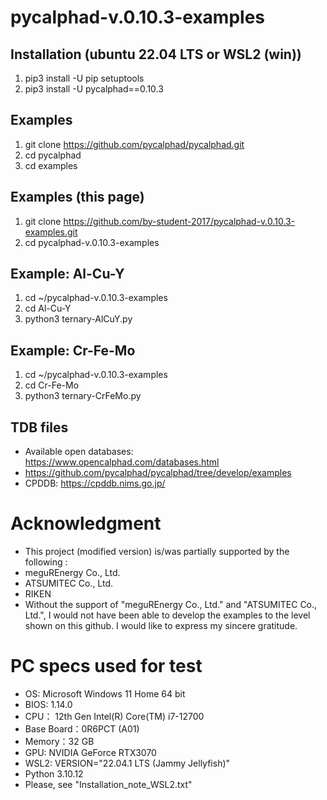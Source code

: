 # pycalphad-v.0.10.3-examples


## Installation (ubuntu 22.04 LTS or WSL2 (win))
1. pip3 install -U pip setuptools
2. pip3 install -U pycalphad==0.10.3


## Examples
1. git clone https://github.com/pycalphad/pycalphad.git
2. cd pycalphad
3. cd examples


## Examples (this page)
1. git clone https://github.com/by-student-2017/pycalphad-v.0.10.3-examples.git
2. cd pycalphad-v.0.10.3-examples


## Example: Al-Cu-Y
1. cd ~/pycalphad-v.0.10.3-examples
2. cd Al-Cu-Y
3. python3 ternary-AlCuY.py


## Example: Cr-Fe-Mo
1. cd ~/pycalphad-v.0.10.3-examples
2. cd Cr-Fe-Mo
3. python3 ternary-CrFeMo.py


## TDB files
- Available open databases: https://www.opencalphad.com/databases.html
-   https://github.com/pycalphad/pycalphad/tree/develop/examples
- CPDDB: https://cpddb.nims.go.jp/


Acknowledgment
=======
- This project (modified version) is/was partially supported by the following :
- meguREnergy Co., Ltd.
- ATSUMITEC Co., Ltd.
- RIKEN
- Without the support of "meguREnergy Co., Ltd." and "ATSUMITEC Co., Ltd.", I would not have been able to develop the examples to the level shown on this github. I would like to express my sincere gratitude. 


PC specs used for test
=======
+ OS: Microsoft Windows 11 Home 64 bit
+ BIOS: 1.14.0
+ CPU： 12th Gen Intel(R) Core(TM) i7-12700
+ Base Board：0R6PCT (A01)
+ Memory：32 GB
+ GPU: NVIDIA GeForce RTX3070
+ WSL2: VERSION="22.04.1 LTS (Jammy Jellyfish)"
+ Python 3.10.12
+ Please, see "Installation_note_WSL2.txt"
